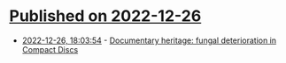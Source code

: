 # [Published on 2022-12-26](index.md)

* [2022-12-26, 18:03:54](https://news.ycombinator.com/item?id=34140080) - [Documentary heritage: fungal deterioration in Compact Discs](https://heritagesciencejournal.springeropen.com/articles/10.1186/s40494-021-00609-x)
